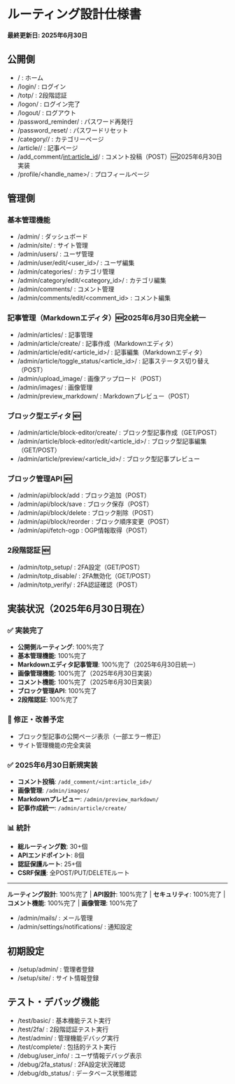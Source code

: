 # ルーティング設計仕様書

**最終更新日: 2025年6月30日**

## 公開側
- / : ホーム
- /login/ : ログイン
- /totp/ : 2段階認証
- /logon/ : ログイン完了
- /logout/ : ログアウト
- /password_reminder/ : パスワード再発行
- /password_reset/ : パスワードリセット
- /category/<slug>/ : カテゴリーページ
- /article/<slug>/ : 記事ページ
- /add_comment/<int:article_id>/ : コメント投稿（POST）🆕2025年6月30日実装
- /profile/<handle_name>/ : プロフィールページ

## 管理側

### 基本管理機能
- /admin/ : ダッシュボード
- /admin/site/ : サイト管理
- /admin/users/ : ユーザ管理
- /admin/user/edit/<user_id>/ : ユーザ編集
- /admin/categories/ : カテゴリ管理
- /admin/category/edit/<category_id>/ : カテゴリ編集
- /admin/comments/ : コメント管理
- /admin/comments/edit/<comment_id> : コメント編集

### 記事管理（Markdownエディタ）🆕2025年6月30日完全統一
- /admin/articles/ : 記事管理
- /admin/article/create/ : 記事作成（Markdownエディタ）
- /admin/article/edit/<article_id>/ : 記事編集（Markdownエディタ）
- /admin/article/toggle_status/<article_id>/ : 記事ステータス切り替え（POST）
- /admin/upload_image/ : 画像アップロード（POST）
- /admin/images/ : 画像管理
- /admin/preview_markdown/ : Markdownプレビュー（POST）

### ブロック型エディタ 🆕
- /admin/article/block-editor/create/ : ブロック型記事作成（GET/POST）
- /admin/article/block-editor/edit/<article_id>/ : ブロック型記事編集（GET/POST）
- /admin/article/preview/<article_id>/ : ブロック型記事プレビュー

### ブロック管理API 🆕
- /admin/api/block/add : ブロック追加（POST）
- /admin/api/block/save : ブロック保存（POST）
- /admin/api/block/delete : ブロック削除（POST）
- /admin/api/block/reorder : ブロック順序変更（POST）
- /admin/api/fetch-ogp : OGP情報取得（POST）

### 2段階認証 🆕
- /admin/totp_setup/ : 2FA設定（GET/POST）
- /admin/totp_disable/ : 2FA無効化（GET/POST）
- /admin/totp_verify/ : 2FA認証確認（POST）
## 実装状況（2025年6月30日現在）

### ✅ 実装完了
- **公開側ルーティング**: 100%完了
- **基本管理機能**: 100%完了  
- **Markdownエディタ記事管理**: 100%完了（2025年6月30日統一）
- **画像管理機能**: 100%完了（2025年6月30日実装）
- **コメント機能**: 100%完了（2025年6月30日実装）
- **ブロック管理API**: 100%完了
- **2段階認証**: 100%完了

### 🔧 修正・改善予定
- ブロック型記事の公開ページ表示（一部エラー修正）
- サイト管理機能の完全実装

### ✅ 2025年6月30日新規実装
- **コメント投稿**: `/add_comment/<int:article_id>/`
- **画像管理**: `/admin/images/`
- **Markdownプレビュー**: `/admin/preview_markdown/`
- **記事作成統一**: `/admin/article/create/`

### 📊 統計
- **総ルーティング数**: 30+個
- **APIエンドポイント**: 8個
- **認証保護ルート**: 25+個
- **CSRF保護**: 全POST/PUT/DELETEルート

---

**ルーティング設計**: 100%完了 | **API設計**: 100%完了 | **セキュリティ**: 100%完了 | **コメント機能**: 100%完了 | **画像管理**: 100%完了
- /admin/mails/ : メール管理
- /admin/settings/notifications/ : 通知設定

## 初期設定
- /setup/admin/ : 管理者登録
- /setup/site/ : サイト情報登録

## テスト・デバッグ機能
- /test/basic/ : 基本機能テスト実行
- /test/2fa/ : 2段階認証テスト実行
- /test/admin/ : 管理機能デバッグ実行
- /test/complete/ : 包括的テスト実行
- /debug/user_info/ : ユーザ情報デバッグ表示
- /debug/2fa_status/ : 2FA設定状況確認
- /debug/db_status/ : データベース状態確認